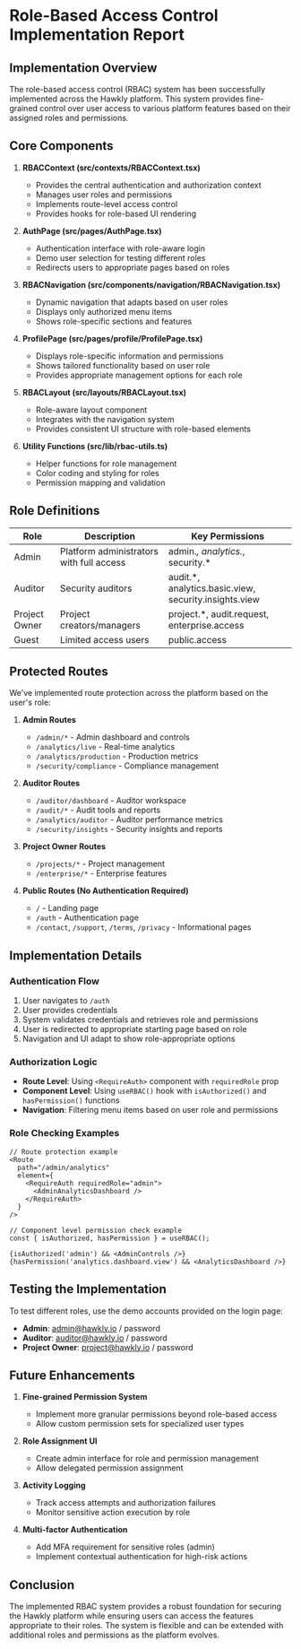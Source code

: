 # Role-Based Access Control Implementation Report

## Implementation Overview

The role-based access control (RBAC) system has been successfully implemented across the Hawkly platform. This system provides fine-grained control over user access to various platform features based on their assigned roles and permissions.

## Core Components

1. **RBACContext (src/contexts/RBACContext.tsx)**
   - Provides the central authentication and authorization context
   - Manages user roles and permissions
   - Implements route-level access control
   - Provides hooks for role-based UI rendering

2. **AuthPage (src/pages/AuthPage.tsx)**
   - Authentication interface with role-aware login
   - Demo user selection for testing different roles
   - Redirects users to appropriate pages based on roles

3. **RBACNavigation (src/components/navigation/RBACNavigation.tsx)**
   - Dynamic navigation that adapts based on user roles
   - Displays only authorized menu items
   - Shows role-specific sections and features

4. **ProfilePage (src/pages/profile/ProfilePage.tsx)**
   - Displays role-specific information and permissions
   - Shows tailored functionality based on user role
   - Provides appropriate management options for each role

5. **RBACLayout (src/layouts/RBACLayout.tsx)**
   - Role-aware layout component
   - Integrates with the navigation system
   - Provides consistent UI structure with role-based elements

6. **Utility Functions (src/lib/rbac-utils.ts)**
   - Helper functions for role management
   - Color coding and styling for roles
   - Permission mapping and validation

## Role Definitions

| Role | Description | Key Permissions |
|------|-------------|----------------|
| Admin | Platform administrators with full access | admin.*, analytics.*, security.* |
| Auditor | Security auditors | audit.*, analytics.basic.view, security.insights.view |
| Project Owner | Project creators/managers | project.*, audit.request, enterprise.access |
| Guest | Limited access users | public.access |

## Protected Routes

We've implemented route protection across the platform based on the user's role:

1. **Admin Routes**
   - `/admin/*` - Admin dashboard and controls
   - `/analytics/live` - Real-time analytics
   - `/analytics/production` - Production metrics
   - `/security/compliance` - Compliance management

2. **Auditor Routes**
   - `/auditor/dashboard` - Auditor workspace
   - `/audit/*` - Audit tools and reports
   - `/analytics/auditor` - Auditor performance metrics
   - `/security/insights` - Security insights and reports

3. **Project Owner Routes**
   - `/projects/*` - Project management
   - `/enterprise/*` - Enterprise features

4. **Public Routes (No Authentication Required)**
   - `/` - Landing page
   - `/auth` - Authentication page
   - `/contact`, `/support`, `/terms`, `/privacy` - Informational pages

## Implementation Details

### Authentication Flow

1. User navigates to `/auth`
2. User provides credentials
3. System validates credentials and retrieves role and permissions
4. User is redirected to appropriate starting page based on role
5. Navigation and UI adapt to show role-appropriate options

### Authorization Logic

- **Route Level**: Using `<RequireAuth>` component with `requiredRole` prop
- **Component Level**: Using `useRBAC()` hook with `isAuthorized()` and `hasPermission()` functions
- **Navigation**: Filtering menu items based on user role and permissions

### Role Checking Examples

```tsx
// Route protection example
<Route 
  path="/admin/analytics" 
  element={
    <RequireAuth requiredRole="admin">
      <AdminAnalyticsDashboard />
    </RequireAuth>
  } 
/>

// Component level permission check example
const { isAuthorized, hasPermission } = useRBAC();

{isAuthorized('admin') && <AdminControls />}
{hasPermission('analytics.dashboard.view') && <AnalyticsDashboard />}
```

## Testing the Implementation

To test different roles, use the demo accounts provided on the login page:

- **Admin**: admin@hawkly.io / password
- **Auditor**: auditor@hawkly.io / password
- **Project Owner**: project@hawkly.io / password

## Future Enhancements

1. **Fine-grained Permission System**
   - Implement more granular permissions beyond role-based access
   - Allow custom permission sets for specialized user types

2. **Role Assignment UI**
   - Create admin interface for role and permission management
   - Allow delegated permission assignment

3. **Activity Logging**
   - Track access attempts and authorization failures
   - Monitor sensitive action execution by role

4. **Multi-factor Authentication**
   - Add MFA requirement for sensitive roles (admin)
   - Implement contextual authentication for high-risk actions

## Conclusion

The implemented RBAC system provides a robust foundation for securing the Hawkly platform while ensuring users can access the features appropriate to their roles. The system is flexible and can be extended with additional roles and permissions as the platform evolves.
